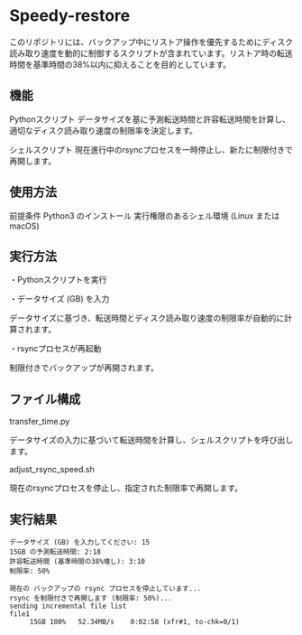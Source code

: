# Speedy-restore

このリポジトリには、バックアップ中にリストア操作を優先するためにディスク読み取り速度を動的に制御するスクリプトが含まれています。リストア時の転送時間を基準時間の38%以内に抑えることを目的としています。

## 機能
Pythonスクリプト
データサイズを基に予測転送時間と許容転送時間を計算し、適切なディスク読み取り速度の制限率を決定します。

シェルスクリプト
現在進行中のrsyncプロセスを一時停止し、新たに制限付きで再開します。

## 使用方法
前提条件
Python3 のインストール
実行権限のあるシェル環境 (Linux または macOS)

## 実行方法

・Pythonスクリプトを実行

・データサイズ (GB) を入力

データサイズに基づき、転送時間とディスク読み取り速度の制限率が自動的に計算されます。

・rsyncプロセスが再起動

制限付きでバックアップが再開されます。


## ファイル構成
transfer_time.py

データサイズの入力に基づいて転送時間を計算し、シェルスクリプトを呼び出します。

adjust_rsync_speed.sh

現在のrsyncプロセスを停止し、指定された制限率で再開します。

## 実行結果
```
データサイズ (GB) を入力してください: 15
15GB の予測転送時間: 2:18
許容転送時間 (基準時間の38%増し): 3:10
制限率: 50%
```

```
現在の バックアップの rsync プロセスを停止しています...
rsync を制限付きで再開します (制限率: 50%)...
sending incremental file list
file1
     15GB 100%   52.34MB/s    0:02:58 (xfr#1, to-chk=0/1)
```

